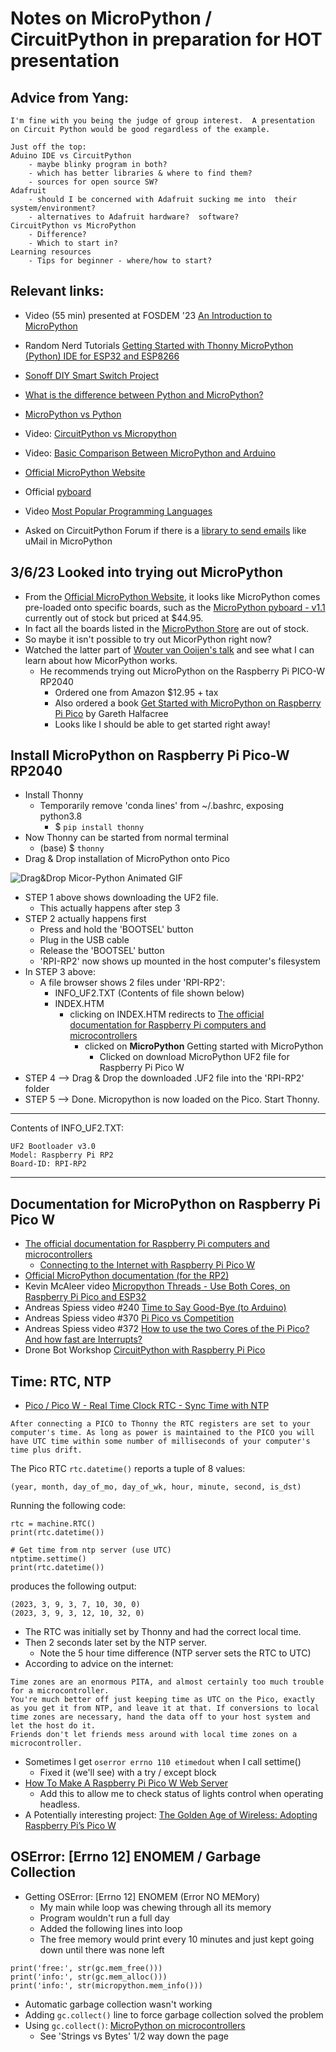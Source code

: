 # Notes on MicroPython / CircuitPython in preparation for HOT presentation

## Advice from Yang:
```
I'm fine with you being the judge of group interest.  A presentation on Circuit Python would be good regardless of the example.

Just off the top:
Aduino IDE vs CircuitPython
    - maybe blinky program in both?
    - which has better libraries & where to find them?
    - sources for open source SW?
Adafruit
    - should I be concerned with Adafruit sucking me into  their system/environment?
    - alternatives to Adafruit hardware?  software?
CircuitPython vs MicroPython
    - Difference?
    - Which to start in?
Learning resources
    - Tips for beginner - where/how to start?
```

## Relevant links:
* Video (55 min) presented at FOSDEM '23 [An Introduction to MicroPython](https://ftp.osuosl.org/pub/fosdem/2023/UD2.218A/python_micropython_intro.mp4)
* Random Nerd Tutorials [Getting Started with Thonny MicroPython (Python) IDE for ESP32 and ESP8266](https://randomnerdtutorials.com/?s=flash+firmware+onto+8266)
* [Sonoff DIY Smart Switch Project](https://drive.google.com/file/d/1whJVSwAy5lDRt20VTkXW4LZ6KZNcHsqH/view)
* [What is the difference between Python and MicroPython?](https://www.educative.io/answers/what-is-the-difference-between-python-and-micropython)

* [MicroPython vs Python](https://linuxhint.com/micropython-vs-python-comparison/)

* Video: [CircuitPython vs Micropython](https://core-electronics.com.au/videos/circuitpython-vs-micropython-key-differences)

* Video: [Basic Comparison Between MicroPython and Arduino](https://www.youtube.com/watch?v=4eL5tQLDE2o)

* [Official MicroPython Website](https://micropython.org/)
* Official [pyboard](https://store.micropython.org/pyb-features)

* Video [Most Popular Programming Languages](https://statisticsanddata.org/data/the-most-popular-programming-languages-1965-2022-new-update/)
* Asked on CircuitPython Forum if there is a [library to send emails](https://forums.adafruit.com/viewtopic.php?p=963132#p963132) like uMail in MicroPython

## 3/6/23 Looked into trying out MicroPython

* From the [Official MicroPython Website](https://micropython.org/), it looks like MicroPython comes pre-loaded onto specific boards, such as the [MicroPython pyboard - v1.1](https://www.adafruit.com/product/2390) currently out of stock but priced at $44.95.
* In fact all the boards listed in the [MicroPython Store](https://store.micropython.org/) are out of stock.
* So maybe it isn't possible to try out MicorPython right now?
* Watched the latter part of [Wouter van Ooijen's talk](https://ftp.osuosl.org/pub/fosdem/2023/UD2.218A/python_micropython_intro.mp4) and see what I can learn about how MicorPython works.
    * He recommends trying out MicroPython on the Raspberry Pi PICO-W RP2040
        * Ordered one from Amazon $12.95 + tax
        * Also ordered a book  [Get Started with MicroPython on Raspberry Pi Pico](https://www.mclibre.org/descargar/docs/revistas/hackspace-books/hackspace-get-started-with-micropython-on-pico-01-202101.pdf) by Gareth Halfacree
        * Looks like I should be able to get started right away!

## Install MicroPython on Raspberry Pi Pico-W RP2040
* Install Thonny 
    * Temporarily remove 'conda lines' from ~/.bashrc, exposing python3.8
        * $ `pip install thonny`
* Now Thonny can be started from normal terminal
    * (base) $ `thonny`
* Drag & Drop installation of MicroPython onto Pico

![Drag&Drop Micor-Python Animated GIF](imgs/MicroPython-640x360-v2.gif)

* STEP 1 above shows downloading the UF2 file.
    * This actually happens after step 3
* STEP 2 actually happens first
    * Press and hold the 'BOOTSEL' button
    * Plug in the USB cable
    * Release the 'BOOTSEL' button
    * 'RPI-RP2' now shows up mounted in the host computer's filesystem
* In STEP 3 above:
    * A file browser shows 2 files under 'RPI-RP2':
        * INFO_UF2.TXT (Contents of file shown below)
        * INDEX.HTM
            * clicking on INDEX.HTM redirects to [The official documentation for Raspberry Pi computers and microcontrollers](https://www.raspberrypi.com/documentation/microcontrollers/?version=E0C9125B0D9B)
                * clicked on **MicroPython** Getting started with MicroPython
                    * Clicked on download MicroPython UF2 file for Raspberry Pi Pico W
* STEP 4 --> Drag & Drop the downloaded .UF2 file into the 'RPI-RP2' folder
* STEP 5 --> Done. Micropython is now loaded on the Pico. Start Thonny.

_________________________
Contents of INFO_UF2.TXT:
```
UF2 Bootloader v3.0
Model: Raspberry Pi RP2
Board-ID: RPI-RP2
```
_________________________

## Documentation for MicroPython on Raspberry Pi Pico W

* [The official documentation for Raspberry Pi computers and microcontrollers](https://www.raspberrypi.com/documentation/microcontrollers/?version=E0C9125B0D9B)
    * [Connecting to the Internet with Raspberry Pi Pico W](https://datasheets.raspberrypi.com/picow/connecting-to-the-internet-with-pico-w.pdf)
* [Official MicroPython documentation (for the RP2)](https://docs.micropython.org/en/latest/rp2/general.html)
* Kevin McAleer video [Micropython Threads - Use Both Cores, on Raspberry Pi Pico and ESP32](https://www.youtube.com/watch?v=QeDnjcdGrpY)
* Andreas Spiess video #240 [Time to Say Good-Bye (to Arduino)](https://www.youtube.com/watch?v=m1miwCJtxeM&list=RDCMUCu7_D0o48KbfhpEohoP7YSQ&index=11)
* Andreas Spiess video #370 [Pi Pico vs Competition](https://www.youtube.com/watch?v=cVHCllbN3bQ)
* Andreas Spiess video #372 [How to use the two Cores of the Pi Pico? And how fast are Interrupts?](https://www.youtube.com/watch?v=9vvobRfFOwk) 
* Drone Bot Workshop [CircuitPython with Raspberry Pi Pico](https://www.youtube.com/watch?v=07vG-_CcDG0)


## Time: RTC, NTP

* [Pico / Pico W - Real Time Clock RTC - Sync Time with NTP](https://forums.raspberrypi.com/viewtopic.php?t=337259)

```
After connecting a PICO to Thonny the RTC registers are set to your computer's time. As long as power is maintained to the PICO you will have UTC time within some number of milliseconds of your computer's time plus drift.
```
The Pico RTC `rtc.datetime()` reports a tuple of 8 values:
```
(year, month, day_of_mo, day_of_wk, hour, minute, second, is_dst)
```
Running the following code:
```
rtc = machine.RTC()
print(rtc.datetime())

# Get time from ntp server (use UTC)
ntptime.settime()
print(rtc.datetime())
```
produces the following output:
```
(2023, 3, 9, 3, 7, 10, 30, 0)
(2023, 3, 9, 3, 12, 10, 32, 0)
```
* The RTC was initially set by Thonny and had the correct local time.
* Then 2 seconds later set by the NTP server.
    * Note the 5 hour time difference (NTP server sets the RTC to UTC)
* According to advice on the internet:
```
Time zones are an enormous PITA, and almost certainly too much trouble for a microcontroller.
You're much better off just keeping time as UTC on the Pico, exactly as you get it from NTP, and leave it at that. If conversions to local time zones are necessary, hand the data off to your host system and let the host do it.
Friends don't let friends mess around with local time zones on a microcontroller.
```
* Sometimes I get `oserror errno 110 etimedout` when I call settime()
    * Fixed it (we'll see) with a try / except block
* [How To Make A Raspberry Pi Pico W Web Server](https://www.tomshardware.com/how-to/raspberry-pi-pico-w-web-server)
    * Add this to allow me to check status of lights control when operating headless.
* A Potentially interesting project: [The Golden Age of Wireless: Adopting Raspberry Pi’s Pico W](https://blog.smittytone.net/2022/07/29/the-golden-age-of-wireless-adopting-raspberry-pis-pico-w/)

## OSError: [Errno 12] ENOMEM / Garbage Collection

* Getting OSError: [Errno 12] ENOMEM (Error NO MEMory)
    * My main while loop was chewing through all its memory
    * Program wouldn't run a full day
    * Added the following lines into loop
    * The free memory would print every 10 minutes and just kept going down until there was none left
    
```
print('free:', str(gc.mem_free()))
print('info:', str(gc.mem_alloc()))
print('info:', str(micropython.mem_info()))
```

* Automatic garbage collection wasn't working
* Adding `gc.collect()` line to force garbage collection solved the problem
* Using `gc.collect()`: [MicroPython on microcontrollers](https://docs.micropython.01studio.org/zh_CN/latest/reference/constrained.html)
    *  See 'Strings vs Bytes' 1/2 way down the page
